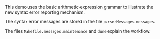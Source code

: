 This demo uses the basic arithmetic-expression grammar to illustrate
the new syntax error reporting mechanism.

The syntax error messages are stored in the file `parserMessages.messages`.

The files `Makefile.messages.maintenance` and `dune` explain the workflow.
